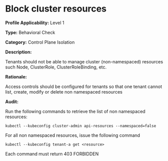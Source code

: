 # Block cluster resources

**Profile Applicability:**  Level 1

**Type:** Behavioral Check

**Category:** Control Plane Isolation

**Description:** 

Tenants should not be able to manage cluster (non-namespaced) resources such Node, ClusterRole, ClusterRoleBinding, etc. 

**Rationale:** 

Access controls should be configured for tenants so that one tenant cannot list, create, modify or delete non namespaced resources

**Audit:**

Run the following commands to retrieve the list of non namespaced resources:

  	kubectl --kubeconfig cluster-admin api-resources --namespaced=false

For all non namespaced resources,  issue the following command
	
	kubectl --kubeconfig tenant-a get <resource>

Each command must return 403 FORBIDDEN
